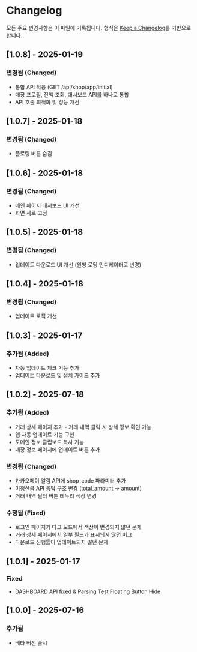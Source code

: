 # Changelog

모든 주요 변경사항은 이 파일에 기록됩니다.
형식은 [Keep a Changelog](https://keepachangelog.com/ko/1.0.0/)를 기반으로 합니다.

## [1.0.8] - 2025-01-19
### 변경됨 (Changed)
- 통합 API 적용 (GET /api/shop/app/initial)
- 매장 프로필, 잔액 조회, 대시보드 API를 하나로 통합
- API 호출 최적화 및 성능 개선

## [1.0.7] - 2025-01-18
### 변경됨 (Changed)
- 플로팅 버튼 숨김

## [1.0.6] - 2025-01-18
### 변경됨 (Changed)
- 메인 페이지 대시보드 UI 개선
- 화면 세로 고정

## [1.0.5] - 2025-01-18
### 변경됨 (Changed)
- 업데이트 다운로드 UI 개선 (원형 로딩 인디케이터로 변경)

## [1.0.4] - 2025-01-18
### 변경됨 (Changed)
- 업데이트 로직 개선

## [1.0.3] - 2025-01-17
### 추가됨 (Added)
- 자동 업데이트 체크 기능 추가
- 업데이트 다운로드 및 설치 가이드 추가

## [1.0.2] - 2025-07-18
### 추가됨 (Added)
- 거래 상세 페이지 추가 - 거래 내역 클릭 시 상세 정보 확인 가능
- 앱 자동 업데이트 기능 구현
- 도메인 정보 클립보드 복사 기능
- 매장 정보 페이지에 업데이트 버튼 추가

### 변경됨 (Changed)
- 카카오페이 알림 API에 shop_code 파라미터 추가
- 미정산금 API 응답 구조 변경 (total_amount → amount)
- 거래 내역 필터 버튼 테두리 색상 변경

### 수정됨 (Fixed)
- 로그인 페이지가 다크 모드에서 색상이 변경되지 않던 문제
- 거래 상세 페이지에서 일부 필드가 표시되지 않던 버그
- 다운로드 진행률이 업데이트되지 않던 문제

## [1.0.1] - 2025-01-17
### Fixed
- DASHBOARD API fixed & Parsing Test Floating Button Hide

## [1.0.0] - 2025-07-16
### 추가됨
- 베타 버전 출시